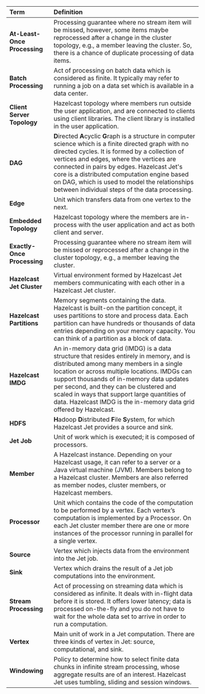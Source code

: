 
Term|Definition
:-|:-
**At-Least-Once Processing**| Processing guarantee where no stream item will be missed, however, some items maybe reprocessed after a change in the cluster topology, e.g., a member leaving the cluster. So, there is a chance of duplicate processing of data items.
**Batch Processing**| Act of processing on batch data which is considered as finite. It typically may refer to running a job on a data set which is available in a data center.
**Client Server Topology**|Hazelcast topology where members run outside the user application, and are connected to clients using client libraries. The client library is installed in the user application.
**DAG**| **D**irected **A**cyclic **G**raph is a structure in computer science which is a finite directed graph with no directed cycles. It is formed by a collection of vertices and edges, where the vertices are connected in pairs by edges. Hazelcast Jet's core is a distributed computation engine based on DAG, which is used to model the relationships between individual steps of the data processing.
**Edge**| Unit which transfers data from one vertex to the next.
**Embedded Topology**|Hazelcast topology where the members are in-process with the user application and act as both client and server.
**Exactly-Once Processing**| Processing guarantee where no stream item will be missed or reprocessed after a change in the cluster topology, e.g., a member leaving the cluster. 
**Hazelcast Jet Cluster**|Virtual environment formed by Hazelcast Jet members communicating with each other in a Hazelcast Jet cluster.
**Hazelcast Partitions**|Memory segments containing the data. Hazelcast is built-on the partition concept, it uses partitions to store and process data. Each partition can have hundreds or thousands of data entries depending on your memory capacity. You can think of a partition as a block of data.
**Hazelcast IMDG**|An in-memory data grid (IMDG) is a data structure that resides entirely in memory, and is distributed among many members in a single location or across multiple locations. IMDGs can support thousands of in-memory data updates per second, and they can be clustered and scaled in ways that support large quantities of data. Hazelcast IMDG is the in-memory data grid offered by Hazelcast.
**HDFS**| **H**adoop **D**istributed **F**ile **S**ystem, for which Hazelcast Jet provides a source and sink.
**Jet Job**| Unit of work which is executed; it is composed of processors.
**Member**|A Hazelcast instance. Depending on your Hazelcast usage, it can refer to a server or a Java virtual machine (JVM). Members belong to a Hazelcast cluster. Members are also referred as member nodes, cluster members, or Hazelcast members.
**Processor**| Unit which contains the code of the computation to be performed by a vertex. Each vertex’s computation is implemented by a Processor. On each Jet cluster member there are one or more instances of the processor running in parallel for a single vertex.
**Source**|Vertex which injects data from the environment into the Jet job.
**Sink**| Vertex which drains the result of a Jet job computations into the environment.
**Stream Processing**| Act of processing on streaming data which is considered as infinite. It deals with in-flight data before it is stored. It offers lower latency; data is processed on-the-fly and you do not have to wait for the whole data set to arrive in order to run a computation.
**Vertex**| Main unit of work in a Jet computation. There are three kinds of vertex in Jet: source, computational, and sink.
**Windowing**| Policy to determine how to select finite data chunks in infinite stream processing, whose aggregate results are of an interest. Hazelcast Jet uses tumbling, sliding and session windows.
